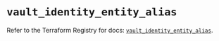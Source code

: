 # `vault_identity_entity_alias`

Refer to the Terraform Registry for docs: [`vault_identity_entity_alias`](https://registry.terraform.io/providers/hashicorp/vault/5.0.0/docs/resources/identity_entity_alias).
